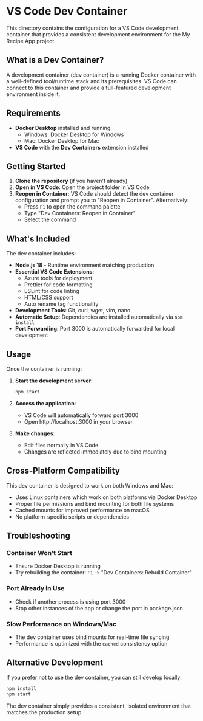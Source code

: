 # VS Code Dev Container

This directory contains the configuration for a VS Code development container that provides a consistent development environment for the My Recipe App project.

## What is a Dev Container?

A development container (dev container) is a running Docker container with a well-defined tool/runtime stack and its prerequisites. VS Code can connect to this container and provide a full-featured development environment inside it.

## Requirements

- **Docker Desktop** installed and running
  - Windows: Docker Desktop for Windows
  - Mac: Docker Desktop for Mac
- **VS Code** with the **Dev Containers** extension installed

## Getting Started

1. **Clone the repository** (if you haven't already)
2. **Open in VS Code**: Open the project folder in VS Code
3. **Reopen in Container**: VS Code should detect the dev container configuration and prompt you to "Reopen in Container". Alternatively:
   - Press `F1` to open the command palette
   - Type "Dev Containers: Reopen in Container"
   - Select the command

## What's Included

The dev container includes:

- **Node.js 18** - Runtime environment matching production
- **Essential VS Code Extensions**:
  - Azure tools for deployment
  - Prettier for code formatting
  - ESLint for code linting
  - HTML/CSS support
  - Auto rename tag functionality
- **Development Tools**: Git, curl, wget, vim, nano
- **Automatic Setup**: Dependencies are installed automatically via `npm install`
- **Port Forwarding**: Port 3000 is automatically forwarded for local development

## Usage

Once the container is running:

1. **Start the development server**:
   ```bash
   npm start
   ```

2. **Access the application**: 
   - VS Code will automatically forward port 3000
   - Open http://localhost:3000 in your browser

3. **Make changes**: 
   - Edit files normally in VS Code
   - Changes are reflected immediately due to bind mounting

## Cross-Platform Compatibility

This dev container is designed to work on both Windows and Mac:

- Uses Linux containers which work on both platforms via Docker Desktop
- Proper file permissions and bind mounting for both file systems
- Cached mounts for improved performance on macOS
- No platform-specific scripts or dependencies

## Troubleshooting

### Container Won't Start
- Ensure Docker Desktop is running
- Try rebuilding the container: `F1` → "Dev Containers: Rebuild Container"

### Port Already in Use
- Check if another process is using port 3000
- Stop other instances of the app or change the port in package.json

### Slow Performance on Windows/Mac
- The dev container uses bind mounts for real-time file syncing
- Performance is optimized with the `cached` consistency option

## Alternative Development

If you prefer not to use the dev container, you can still develop locally:

```bash
npm install
npm start
```

The dev container simply provides a consistent, isolated environment that matches the production setup.